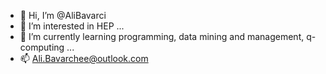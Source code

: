 - 👋 Hi, I’m @AliBavarci
- 👀 I’m interested in HEP ...
- 🌱 I’m currently learning programming, data mining and management, q-computing ...
- 📫 Ali.Bavarchee@outlook.com

<!---
AliBavarci/AliBavarci is a ✨ special ✨ repository because its `README.md` (this file) appears on your GitHub profile.
You can click the Preview link to take a look at your changes.
--->
